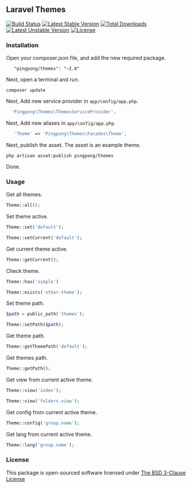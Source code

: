 ## Laravel Themes

[![Build Status](https://travis-ci.org/pingpong-labs/themes.svg?branch=master)](https://travis-ci.org/pingpong-labs/themes)
[![Latest Stable Version](https://poser.pugx.org/pingpong/themes/v/stable.svg)](https://packagist.org/packages/pingpong/themes) [![Total Downloads](https://poser.pugx.org/pingpong/themes/downloads.svg)](https://packagist.org/packages/pingpong/themes) [![Latest Unstable Version](https://poser.pugx.org/pingpong/themes/v/unstable.svg)](https://packagist.org/packages/pingpong/themes) [![License](https://poser.pugx.org/pingpong/themes/license.svg)](https://packagist.org/packages/pingpong/themes)

### Installation

Open your composer.json file, and add the new required package.
```
   "pingpong/themes": "~2.0"
```
Next, open a terminal and run.
```
composer update
```

Next, Add new service provider in `app/config/app.php`.

```php
  'Pingpong\Themes\ThemesServiceProvider',
```

Next, Add new aliases in `app/config/app.php`.

```php
   'Theme' => 'Pingpong\Themes\Facades\Theme',
```

Next, publish the asset. The asset is an example theme.
```
php artisan asset:publish pingpong/themes
```

Done.

### Usage

Get all themes.
```php
Theme::all();
```

Set theme active.
```php
Theme::set('default');

Theme::setCurrent('default');
```

Get current theme active.
```php
Theme::getCurrent();
```

Check theme.
```php
Theme::has('simple')

Theme::exists('other-theme');
```

Set theme path.
```php
$path = public_path('themes');

Theme::setPath($path);
```

Get theme path.
```php
Theme::getThemePath('default');
```

Get themes path.
```php
Theme::getPath();
```

Get view from current active theme.
```php
Theme::view('index');

Theme::view('folders.view');
```

Get config from current active theme.
```php
Theme::config('group.name');
```

Get lang from current active theme.
```php
Theme::lang('group.name');
```

### License

This package is open-sourced software licensed under [The BSD 3-Clause License](http://opensource.org/licenses/BSD-3-Clause)
